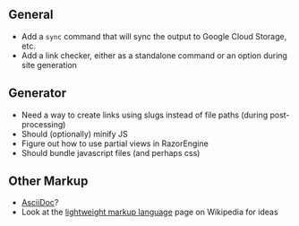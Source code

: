 
## General ##

- Add a `sync` command that will sync the output to Google Cloud Storage, etc.
- Add a link checker, either as a standalone command or an option during site generation


## Generator ##

- Need a way to create links using slugs instead of file paths (during post-processing)
- Should (optionally) minify JS
- Figure out how to use partial views in RazorEngine
- Should bundle javascript files (and perhaps css)


## Other Markup ##

- [AsciiDoc](http://www.methods.co.nz/asciidoc/)?
- Look at the [lightweight markup language](https://en.wikipedia.org/wiki/Lightweight_markup_language) page on Wikipedia for ideas

